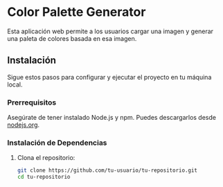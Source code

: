 # Color Palette Generator

Esta aplicación web permite a los usuarios cargar una imagen y generar una paleta de colores basada en esa imagen.

## Instalación

Sigue estos pasos para configurar y ejecutar el proyecto en tu máquina local.

### Prerrequisitos

Asegúrate de tener instalado Node.js y npm. Puedes descargarlos desde [nodejs.org](https://nodejs.org/).

### Instalación de Dependencias

1. Clona el repositorio:
   ```sh
   git clone https://github.com/tu-usuario/tu-repositorio.git
   cd tu-repositorio
   ```
